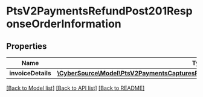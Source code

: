 # PtsV2PaymentsRefundPost201ResponseOrderInformation

## Properties
Name | Type | Description | Notes
------------ | ------------- | ------------- | -------------
**invoiceDetails** | [**\CyberSource\Model\PtsV2PaymentsCapturesPost201ResponseOrderInformationInvoiceDetails**](PtsV2PaymentsCapturesPost201ResponseOrderInformationInvoiceDetails.md) |  | [optional] 

[[Back to Model list]](../README.md#documentation-for-models) [[Back to API list]](../README.md#documentation-for-api-endpoints) [[Back to README]](../README.md)


